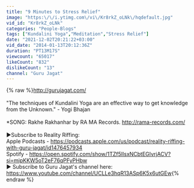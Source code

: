 ```yaml
---
title: "9 Minutes to Stress Relief"
image: "https:\/\/i.ytimg.com\/vi\/Kr8rkZ_oLNk\/hqdefault.jpg"
vid_id: "Kr8rkZ_oLNk"
categories: "People-Blogs"
tags: ["Kundalini Yoga","Meditation","Stress Relief"]
date: "2021-12-02T20:21:22+03:00"
vid_date: "2014-01-13T20:12:36Z"
duration: "PT13M17S"
viewcount: "65017"
likeCount: "832"
dislikeCount: "13"
channel: "Guru Jagat"
---
```

{% raw %}<a rel="nofollow" target="blank" href="http://gurujagat.com/">http://gurujagat.com/</a><br /><br />&quot;The techniques of Kundalini Yoga are an effective way to get knowledge from the Unknown.&quot; - Yogi Bhajan<br /><br />*SONG: Rakhe Rakhanhar by RA MA Records. <a rel="nofollow" target="blank" href="http://rama-records.com/">http://rama-records.com/</a><br /><br />►Subscribe to Reality Riffing: <br />Apple Podcasts - <a rel="nofollow" target="blank" href="https://podcasts.apple.com/us/podcast/reality-riffing-with-guru-jagat/id1476457934">https://podcasts.apple.com/us/podcast/reality-riffing-with-guru-jagat/id1476457934</a><br />Spotify - <a rel="nofollow" target="blank" href="https://open.spotify.com/show/1TZf5lIsxNCbtEGIvrjACV?si=mipKKW5oT2eF76qPFyPHbw">https://open.spotify.com/show/1TZf5lIsxNCbtEGIvrjACV?si=mipKKW5oT2eF76qPFyPHbw</a><br />► Subscribe to Guru Jagat's channel here: <br /><a rel="nofollow" target="blank" href="https://www.youtube.com/channel/UCLLe3hqR13ASp6K5x6utGEw">https://www.youtube.com/channel/UCLLe3hqR13ASp6K5x6utGEw</a>{% endraw %}
